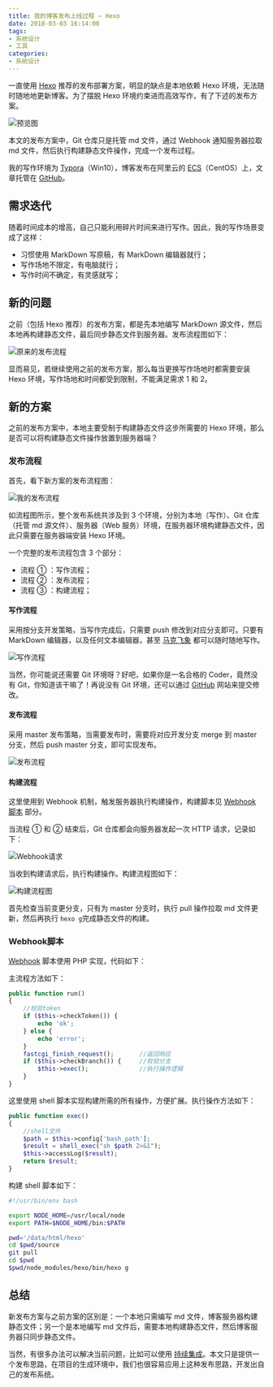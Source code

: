 ```yaml
---
title: 我的博客发布上线过程 — Hexo
date: 2018-03-03 16:14:00
tags:
- 系统设计
- 工具
categories:
- 系统设计
---
```


一直使用 [Hexo](https://www.fanhaobai.com/2017/03/install-hexo.html#官方推荐) 推荐的发布部署方案，明显的缺点是本地依赖 Hexo 环境，无法随时随地地更新博客。为了摆脱 Hexo 环境约束进而高效写作，有了下述的发布方案。<!--more-->

![预览图](https://img.fanhaobai.com/2018/03/hexo-deploy/bf3adf97-088b-47cd-b5ab-377a4f4acd44.png)

本文的发布方案中，Git 仓库只是托管 md 文件，通过 Webhook 通知服务器拉取 md 文件，然后执行构建静态文件操作，完成一个发布过程。

我的写作环境为 [Typora](https://www.typora.io/)（Win10），博客发布在阿里云的 [ECS](https://www.fanhaobai.com)（CentOS）上，文章托管在 [GitHub](https://github.com/fan-haobai/blog)。

## 需求迭代

随着时间成本的增高，自己只能利用碎片时间来进行写作。因此，我的写作场景变成了这样：

* 习惯使用 MarkDown 写原稿，有 MarkDown 编辑器就行；
* 写作场地不限定，有电脑就行；
* 写作时间不确定，有灵感就写；

## 新的问题

之前（包括 Hexo 推荐）的发布方案，都是先本地编写 MarkDown 源文件，然后本地再构建静态文件，最后同步静态文件到服务器。发布流程图如下：

![原来的发布流程](https://img.fanhaobai.com/2018/03/hexo-deploy/f2ec7449-ae8a-4f6a-8dfa-95d6abf4aaa6.png)

显而易见，若继续使用之前的发布方案，那么每当更换写作场地时都需要安装 Hexo 环境，写作场地和时间都受到限制，不能满足需求 1 和 2。

## 新的方案

之前的发布方案中，本地主要受制于构建静态文件这步所需要的 Hexo 环境，那么是否可以将构建静态文件操作放置到服务器端？

### 发布流程

首先，看下新方案的发布流程图：

![我的发布流程](https://img.fanhaobai.com/2018/03/hexo-deploy/bf3adf97-088b-47cd-b5ab-377a4f4acd44.png)

如流程图所示，整个发布系统共涉及到 3 个环境，分别为本地（写作）、Git 仓库（托管 md 源文件）、服务器（Web 服务）环境，在服务器环境构建静态文件，因此只需要在服务器端安装 Hexo 环境。 

一个完整的发布流程包含 3 个部分：

* 流程 ① ：写作流程；
* 流程 ② ：发布流程；
* 流程 ③ ：构建流程；

#### 写作流程

采用按分支开发策略，当写作完成后，只需要 push 修改到对应分支即可。只要有 MarkDown 编辑器，以及任何文本编辑器，甚至 [马克飞象](https://maxiang.io/) 都可以随时随地写作。

![写作流程](https://img.fanhaobai.com/2018/03/hexo-deploy/cd4f6674-aba5-4cbc-87e6-18c0c230585b.png)

当然，你可能说还需要 Git 环境呀？好吧，如果你是一名合格的 Coder，竟然没有 Git，你知道该干嘛了！再说没有 Git 环境，还可以通过 [GitHub](https://github.com) 网站来提交修改。 

#### 发布流程

采用 master 发布策略，当需要发布时，需要将对应开发分支 merge 到 master 分支，然后 push master 分支，即可实现发布。

![发布流程](https://img.fanhaobai.com/2018/03/hexo-deploy/12b62d2e-7e26-4a3c-a770-e0d16d5c2254.png)

#### 构建流程

这里使用到 Webhook 机制，触发服务器执行构建操作，构建脚本见 [Webhook 脚本](#Webhook脚本) 部分。

当流程 ① 和 ② 结束后，Git 仓库都会向服务器发起一次 HTTP 请求，记录如下：

![Webhook请求](https://img.fanhaobai.com/2018/03/hexo-deploy/9ee84981-7d79-47f5-98f8-e7500eff6e67.png)

当收到构建请求后，执行构建操作。构建流程图如下：

![构建流程图](https://img.fanhaobai.com/2018/03/hexo-deploy/3b8f20b3-f3b2-498d-afa4-d60391c47db5.png)

首先检查当前变更分支，只有为 master 分支时，执行 pull 操作拉取 md 文件更新，然后再执行 `hexo g`完成静态文件的构建。 

### Webhook脚本

[Webhook](https://github.com/fan-haobai/webhook) 脚本使用 PHP 实现，代码如下：

主流程方法如下：

```PHP
public function run()
{
    //校验token
    if ($this->checkToken()) {
        echo 'ok';
    } else {
        echo 'error';
    }
    fastcgi_finish_request();       //返回响应
    if ($this->checkBranch()) {     //校验分支
        $this->exec();              //执行操作逻辑
    }
}
```

这里使用 shell 脚本实现构建所需的所有操作，方便扩展。执行操作方法如下：

```PHP
public function exec()
{
    //shell文件
    $path = $this->config['bash_path'];
    $result = shell_exec("sh $path 2>&1");
    $this->accessLog($result);
    return $result;
}
```

构建 shell 脚本如下：

```Bash
#!/usr/bin/env bash

export NODE_HOME=/usr/local/node
export PATH=$NODE_HOME/bin:$PATH

pwd='/data/html/hexo'
cd $pwd/source
git pull
cd $pwd
$pwd/node_modules/hexo/bin/hexo g
```

## 总结

新发布方案与之前方案的区别是：一个本地只需编写 md 文件，博客服务器构建静态文件；另一个是本地编写 md 文件后，需要本地构建静态文件，然后博客服务器只同步静态文件。

当然，有很多办法可以解决当前问题，比如可以使用 [持续集成](https://formulahendry.github.io/2016/12/04/hexo-ci/)。本文只是提供一个发布思路，在项目的生成环境中，我们也很容易应用上这种发布思路，开发出自己的发布系统。